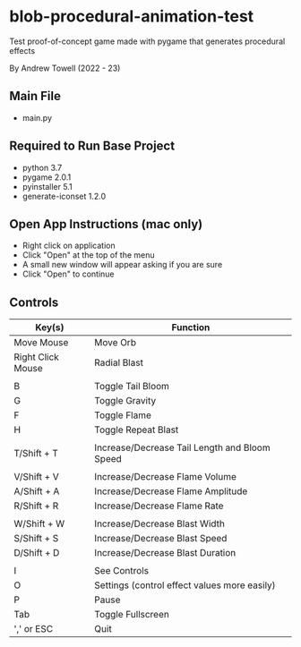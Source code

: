 # blob-procedural-animation-test
Test proof-of-concept game made with pygame that generates procedural effects

By Andrew Towell (2022 - 23)

## Main File
- main.py

## Required to Run Base Project
- python 3.7
- pygame 2.0.1
- pyinstaller 5.1
- generate-iconset 1.2.0

## Open App Instructions (mac only)
- Right click on application
- Click "Open" at the top of the menu
- A small new window will appear asking if you are sure
- Click "Open" to continue

## Controls
| Key(s)            | Function                                      |
|-------------------|-----------------------------------------------|
| Move Mouse        | Move Orb                                      |
| Right Click Mouse | Radial Blast                                  |
|                   |                                               |
| B                 | Toggle Tail Bloom                             |
| G                 | Toggle Gravity                                |
| F                 | Toggle Flame                                  |
| H                 | Toggle Repeat Blast                           |
|                   |                                               |
| T/Shift + T       | Increase/Decrease Tail Length and Bloom Speed |
|                   |                                               |
| V/Shift + V       | Increase/Decrease Flame Volume                |
| A/Shift + A       | Increase/Decrease Flame Amplitude             |
| R/Shift + R       | Increase/Decrease Flame Rate                  |
|                   |                                               |
| W/Shift + W       | Increase/Decrease Blast Width                 |
| S/Shift + S       | Increase/Decrease Blast Speed                 |
| D/Shift + D       | Increase/Decrease Blast Duration              |
|                   |                                               |
| I                 | See Controls                                  |
| O                 | Settings (control effect values more easily)  |
| P                 | Pause                                         |
| Tab               | Toggle Fullscreen                             |
| ',' or ESC        | Quit                                          |
